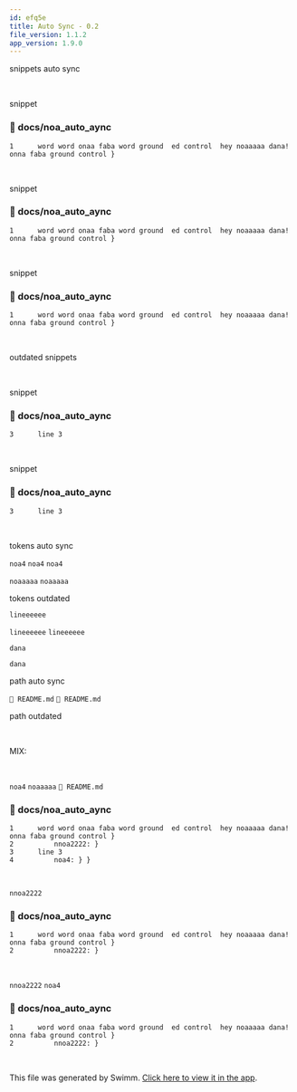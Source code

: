 ```yaml
---
id: efq5e
title: Auto Sync - 0.2
file_version: 1.1.2
app_version: 1.9.0
---
```


snippets auto sync

<br/>

snippet
<!-- NOTE-swimm-snippet: the lines below link your snippet to Swimm -->
### 📄 docs/noa_auto_aync
```
1      word word onaa faba word ground  ed control  hey noaaaaa dana! onna faba ground control }
```

<br/>

snippet
<!-- NOTE-swimm-snippet: the lines below link your snippet to Swimm -->
### 📄 docs/noa_auto_aync
```
1      word word onaa faba word ground  ed control  hey noaaaaa dana! onna faba ground control }
```

<br/>

snippet
<!-- NOTE-swimm-snippet: the lines below link your snippet to Swimm -->
### 📄 docs/noa_auto_aync
```
1      word word onaa faba word ground  ed control  hey noaaaaa dana! onna faba ground control }
```

<br/>

outdated snippets

<br/>

snippet
<!-- NOTE-swimm-snippet: the lines below link your snippet to Swimm -->
### 📄 docs/noa_auto_aync
```
3      line 3
```

<br/>

snippet
<!-- NOTE-swimm-snippet: the lines below link your snippet to Swimm -->
### 📄 docs/noa_auto_aync
```
3      line 3
```

<br/>

tokens auto sync

`noa4`<swm-token data-swm-token=":docs/noa_auto_aync:4:1:1:`    noa4: } }`"/> `noa4`<swm-token data-swm-token=":docs/noa_auto_aync:4:1:1:`    noa4: } }`"/> `noa4`<swm-token data-swm-token=":docs/noa_auto_aync:4:1:1:`    noa4: } }`"/>

`noaaaaa`<swm-token data-swm-token=":docs/noa_auto_aync:1:18:18:`word word onaa faba word ground  ed control  hey noaaaaa dana! onna faba ground control }`"/> `noaaaaa`<swm-token data-swm-token=":docs/noa_auto_aync:1:18:18:`word word onaa faba word ground  ed control  hey noaaaaa dana! onna faba ground control }`"/>

tokens outdated

`lineeeeee`

`lineeeeee` `lineeeeee`

`dana`<swm-token data-swm-token=":docs/noa_auto_aync:1:20:20:`word word onaa faba word ground  ed control  hey noaaaaa dana! onna faba ground control }`"/>

`dana`<swm-token data-swm-token=":docs/noa_auto_aync:1:20:20:`word word onaa faba word ground  ed control  hey noaaaaa dana! onna faba ground control }`"/>

path auto sync

`📄 README.md` `📄 README.md`

path outdated

<br/>

MIX:

<br/>

`noa4`<swm-token data-swm-token=":docs/noa_auto_aync:4:1:1:`    noa4: } }`"/> `noaaaaa`<swm-token data-swm-token=":docs/noa_auto_aync:1:18:18:`word word onaa faba word ground  ed control  hey noaaaaa dana! onna faba ground control }`"/> `📄 README.md`
<!-- NOTE-swimm-snippet: the lines below link your snippet to Swimm -->
### 📄 docs/noa_auto_aync
```
1      word word onaa faba word ground  ed control  hey noaaaaa dana! onna faba ground control }
2          nnoa2222: }
3      line 3
4          noa4: } }
```

<br/>

`nnoa2222`<swm-token data-swm-token=":docs/noa_auto_aync:2:1:1:`    nnoa2222: }`"/>
<!-- NOTE-swimm-snippet: the lines below link your snippet to Swimm -->
### 📄 docs/noa_auto_aync
```
1      word word onaa faba word ground  ed control  hey noaaaaa dana! onna faba ground control }
2          nnoa2222: }
```

<br/>

`nnoa2222`<swm-token data-swm-token=":docs/noa_auto_aync:2:1:1:`    nnoa2222: }`"/> `noa4`<swm-token data-swm-token=":docs/noa_auto_aync:4:1:1:`    noa4: } }`"/>
<!-- NOTE-swimm-snippet: the lines below link your snippet to Swimm -->
### 📄 docs/noa_auto_aync
```
1      word word onaa faba word ground  ed control  hey noaaaaa dana! onna faba ground control }
2          nnoa2222: }
```

<br/>

This file was generated by Swimm. [Click here to view it in the app](http://localhost:5000/repos/Z2l0aHViJTNBJTNBTm9hUmVwbyUzQSUzQU5vYW96ZXI=/docs/efq5e).
